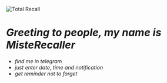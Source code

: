 ![Total Recall](https://mixnews.lv/wp-content/uploads/2022/07/1/2022-07-01-mixnews-fakkhvcilkjx.jpg)
# ***Greeting to people, my name is MisteRecaller***
* *find me in telegram*
* *just enter date, time and notification*
* *get reminder not to forget*
